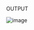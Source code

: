 OUTPUT

![image](https://user-images.githubusercontent.com/60340147/192085824-64eb2f68-5b8a-4779-8b52-12411ff613b0.png)
